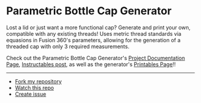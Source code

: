 # Parametric Bottle Cap Generator

Lost a lid or just want a more functional cap? Generate and print your own, compatible with any existing threads! Uses metric thread standards via equasions in Fusion 360's parameters, allowing for the generation of a threaded cap with only 3 required measurements.

Check out the Parametric Bottle Cap Generator's [Project Documentation Page](https://teddywarner.org/Projects/ParametricGenerator/), [Instructables post](https://www.instructables.com/Parametric-Bottle-Cap-Generator/), as well as the generator's [Printables Page](https://www.printables.com/model/76271-parametric-bottle-cap-generator)!!

---
- [Fork my repository](https://github.com/Twarner491/ParametricBottleCapGenerator/fork)
- [Watch this repo](https://github.com/Twarner491/ParametricBottleCapGenerator/subscription)
- [Create issue](https://github.com/Twarner491/ParametricBottleCapGenerator/issues/new)